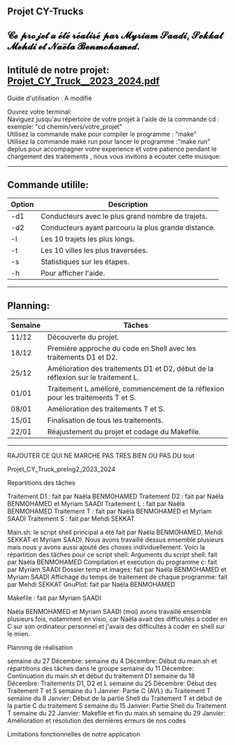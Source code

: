 
Projet CY-Trucks
----------------

𝓒𝓮 𝓹𝓻𝓸𝓳𝓮𝓽 𝓪 𝓮́𝓽𝓮́ 𝓻𝓮́𝓪𝓵𝓲𝓼𝓮́ 𝓹𝓪𝓻 𝓜𝔂𝓻𝓲𝓪𝓶 𝓢𝓪𝓪𝓭𝓲, 𝓢𝓮𝓴𝓴𝓪𝓽 𝓜𝓮𝓱𝓭𝓲 𝓮𝓽 𝓝𝓪𝓮̈𝓵𝓪 𝓑𝓮𝓷𝓶𝓸𝓱𝓪𝓶𝓮𝓭.
----------------------------------------------------------------------------------------------------------------------------------------------------------------------------------------------------------------
Intitulé de notre projet: [Projet_CY_Truck__2023_2024.pdf](https://github.com/Myri23/Projet-Info-3/files/14142567/Projet_CY_Truck__2023_2024.pdf)
-

Guide d'utilisation :           A modifié

Ouvrez votre terminal:                                                                                              
Naviguez jusqu'au répertoire de votre projet à l'aide de la commande cd : exemple: "cd chemin/vers/votre_projet"                                                                  
Utilisez la commande make pour compiler le programme : "make"                                                                                                                                               
Utilisez la commande make run pour lancer le programme :"make run"                                                                                
deplus pour accompagner votre experience et votre patience pendant le chargement des traitements , nous vous invitons à ecouter cette musique:

--------------------------------------------------------------------------------------------------------------------------------------------------------------------------------------------------------
Commande utilile:
--

| Option | Description                                            |
|--------|--------------------------------------------------------|
| -d1    | Conducteurs avec le plus grand nombre de trajets.      |
| -d2    | Conducteurs ayant parcouru la plus grande distance.   |
| -l     | Les 10 trajets les plus longs.                        |
| -t     | Les 10 villes les plus traversées.                    |
| -s     | Statistiques sur les étapes.                          |
| -h     | Pour afficher l'aide.                                 |

----------------------------------------------------------------------------------------------------------------------------------------------------------------------------------------------------------------

Planning:
--

| Semaine             | Tâches                                                            |
|---------------------|-------------------------------------------------------------------|
| 11/12               | Découverte du projet.                                            |
| 18/12               | Première approche du code en Shell avec les traitements D1 et D2. |
| 25/12               | Amélioration des traitements D1 et D2, début de la réflexion sur le traitement L. |
| 01/01               | Traitement L amélioré, commencement de la réflexion pour les traitements T et S. |
| 08/01               | Amélioration des traitements T et S.                             |
| 15/01               | Finalisation de tous les traitements.                            |
| 22/01               | Réajustement du projet et codage du Makefile.                    |

----------------------------------------------------------------------------------------------------------------------------------------------------------------------------------------------------------------

RAJOUTER CE QUI NE MARCHE PAS TRES BIEN OU PAS DU tout

Projet_CY_Truck_preIng2_2023_2024

Repartitions des tâches

Traitement D1 : fait par Naëla BENMOHAMED
Traitement D2 : fait par Naëla BENMOHAMED et Myriam SAADI
Traitement L : fait par Naëla BENMOHAMED
Traitement T : fait par Naëla BENMOHAMED et Myriam SAADI
Traitement S : fait par Mehdi SEKKAT

Main.sh: le script shell principal a été fait par Naëla BENMOHAMED, Mehdi SEKKAT et Myriam SAADI. Nous avons travaillé dessus ensemble plusieurs mais nous y avons aussi ajouté des choses individuellement. Voici la répartition des tâches pour ce script shell:
Arguments du script shell: fait par Naëla BENMOHAMED
Compilation et execution du programme c: fait par Myriam SAADI
Dossier temp et images: fait par Naëla BENMOHAMED et Myriam SAADI
Affichage du temps de traitement de chaque programme: fait par Mehdi SEKKAT
GnuPlot: fait par Naëla BENMOHAMED

Makefile : fait par Myriam SAADI

Naëla BENMOHAMED et Myriam SAADI (moi) avons travaillé ensemble plusieurs fois, notamment en visio, car Naëla avait des difficultés à coder en C sur son ordinateur personnel et j'avais des difficultés à coder en shell sur le mien.


Planning de réalisation

semaine du 27 Décembre: 
semaine du 4 Décembre: Début du main.sh et répartitions des tâches dans le groupe
semaine du 11 Décembre: Continuation du main.sh et début du traitement D1
semaine du 18 Décembre: Traitements D1, D2 et L
semaine du 25 Décembre: Début des Traitement T et S
semaine du 1 Janvier: Partie C  (AVL) du Traitement T 
semaine du 8 Janvier: Début de la partie Shell du Traitement T et début de la partie C du traitement S
semaine du 15 Janvier: Partie Shell du Traitement T
semaine du 22 Janvier: Makefile et fin du main.sh
semaine du 29 Janvier: Amélioration et résolution des dernières erreurs de nos codes

Limitations fonctionnelles de notre application 
